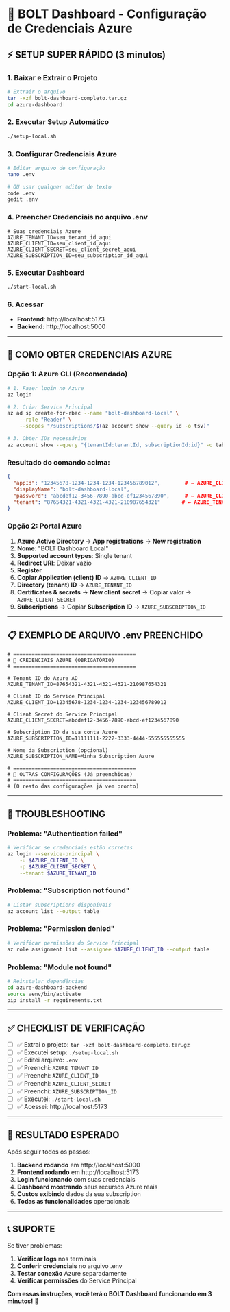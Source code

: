 # 🔑 BOLT Dashboard - Configuração de Credenciais Azure

## ⚡ **SETUP SUPER RÁPIDO (3 minutos)**

### 1. **Baixar e Extrair o Projeto**
```bash
# Extrair o arquivo
tar -xzf bolt-dashboard-completo.tar.gz
cd azure-dashboard
```

### 2. **Executar Setup Automático**
```bash
./setup-local.sh
```

### 3. **Configurar Credenciais Azure**
```bash
# Editar arquivo de configuração
nano .env

# OU usar qualquer editor de texto
code .env
gedit .env
```

### 4. **Preencher Credenciais no arquivo .env**
```env
# Suas credenciais Azure
AZURE_TENANT_ID=seu_tenant_id_aqui
AZURE_CLIENT_ID=seu_client_id_aqui
AZURE_CLIENT_SECRET=seu_client_secret_aqui
AZURE_SUBSCRIPTION_ID=seu_subscription_id_aqui
```

### 5. **Executar Dashboard**
```bash
./start-local.sh
```

### 6. **Acessar**
- **Frontend**: http://localhost:5173
- **Backend**: http://localhost:5000

---

## 🔑 **COMO OBTER CREDENCIAIS AZURE**

### **Opção 1: Azure CLI (Recomendado)**
```bash
# 1. Fazer login no Azure
az login

# 2. Criar Service Principal
az ad sp create-for-rbac --name "bolt-dashboard-local" \
    --role "Reader" \
    --scopes "/subscriptions/$(az account show --query id -o tsv)"

# 3. Obter IDs necessários
az account show --query "{tenantId:tenantId, subscriptionId:id}" -o table
```

### **Resultado do comando acima:**
```json
{
  "appId": "12345678-1234-1234-1234-123456789012",        # ← AZURE_CLIENT_ID
  "displayName": "bolt-dashboard-local",
  "password": "abcdef12-3456-7890-abcd-ef1234567890",     # ← AZURE_CLIENT_SECRET
  "tenant": "87654321-4321-4321-4321-210987654321"       # ← AZURE_TENANT_ID
}
```

### **Opção 2: Portal Azure**
1. **Azure Active Directory** → **App registrations** → **New registration**
2. **Nome**: "BOLT Dashboard Local"
3. **Supported account types**: Single tenant
4. **Redirect URI**: Deixar vazio
5. **Register**
6. **Copiar Application (client) ID** → `AZURE_CLIENT_ID`
7. **Directory (tenant) ID** → `AZURE_TENANT_ID`
8. **Certificates & secrets** → **New client secret** → Copiar valor → `AZURE_CLIENT_SECRET`
9. **Subscriptions** → Copiar **Subscription ID** → `AZURE_SUBSCRIPTION_ID`

---

## 📋 **EXEMPLO DE ARQUIVO .env PREENCHIDO**

```env
# ========================================
# 🔑 CREDENCIAIS AZURE (OBRIGATÓRIO)
# ========================================

# Tenant ID do Azure AD
AZURE_TENANT_ID=87654321-4321-4321-4321-210987654321

# Client ID do Service Principal
AZURE_CLIENT_ID=12345678-1234-1234-1234-123456789012

# Client Secret do Service Principal
AZURE_CLIENT_SECRET=abcdef12-3456-7890-abcd-ef1234567890

# Subscription ID da sua conta Azure
AZURE_SUBSCRIPTION_ID=11111111-2222-3333-4444-555555555555

# Nome da Subscription (opcional)
AZURE_SUBSCRIPTION_NAME=Minha Subscription Azure

# ========================================
# 🔧 OUTRAS CONFIGURAÇÕES (Já preenchidas)
# ========================================
# (O resto das configurações já vem pronto)
```

---

## 🚨 **TROUBLESHOOTING**

### **Problema: "Authentication failed"**
```bash
# Verificar se credenciais estão corretas
az login --service-principal \
    -u $AZURE_CLIENT_ID \
    -p $AZURE_CLIENT_SECRET \
    --tenant $AZURE_TENANT_ID
```

### **Problema: "Subscription not found"**
```bash
# Listar subscriptions disponíveis
az account list --output table
```

### **Problema: "Permission denied"**
```bash
# Verificar permissões do Service Principal
az role assignment list --assignee $AZURE_CLIENT_ID --output table
```

### **Problema: "Module not found"**
```bash
# Reinstalar dependências
cd azure-dashboard-backend
source venv/bin/activate
pip install -r requirements.txt
```

---

## ✅ **CHECKLIST DE VERIFICAÇÃO**

- [ ] ✅ Extraí o projeto: `tar -xzf bolt-dashboard-completo.tar.gz`
- [ ] ✅ Executei setup: `./setup-local.sh`
- [ ] ✅ Editei arquivo: `.env`
- [ ] ✅ Preenchi: `AZURE_TENANT_ID`
- [ ] ✅ Preenchi: `AZURE_CLIENT_ID`
- [ ] ✅ Preenchi: `AZURE_CLIENT_SECRET`
- [ ] ✅ Preenchi: `AZURE_SUBSCRIPTION_ID`
- [ ] ✅ Executei: `./start-local.sh`
- [ ] ✅ Acessei: http://localhost:5173

---

## 🎯 **RESULTADO ESPERADO**

Após seguir todos os passos:

1. **Backend rodando** em http://localhost:5000
2. **Frontend rodando** em http://localhost:5173
3. **Login funcionando** com suas credenciais
4. **Dashboard mostrando** seus recursos Azure reais
5. **Custos exibindo** dados da sua subscription
6. **Todas as funcionalidades** operacionais

---

## 📞 **SUPORTE**

Se tiver problemas:

1. **Verificar logs** nos terminais
2. **Conferir credenciais** no arquivo .env
3. **Testar conexão** Azure separadamente
4. **Verificar permissões** do Service Principal

**Com essas instruções, você terá o BOLT Dashboard funcionando em 3 minutos!** 🚀

